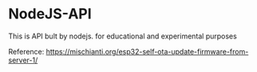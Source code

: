 # NodeJS-API
This is API bult by nodejs. for educational and experimental purposes

Reference: 
https://mischianti.org/esp32-self-ota-update-firmware-from-server-1/
